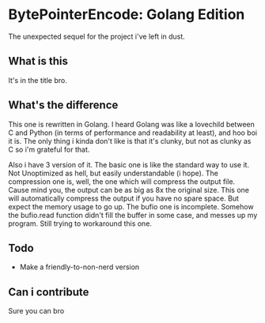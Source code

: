 # BytePointerEncode: Golang Edition

The unexpected sequel for the project i've left in dust.

## What is this

It's in the title bro.

## What's the difference

This one is rewritten in Golang.
I heard Golang was like a lovechild between C and Python (in terms of performance and readability at least), and hoo boi it is.
The only thing i kinda don't like is that it's clunky, but not as clunky as C so i'm grateful for that.

Also i have 3 version of it.
The basic one is like the standard way to use it. Not Unoptimized as hell, but easily understandable (i hope).
The compression one is, well, the one which will compress the output file. Cause mind you, the output can be as big as 8x the original size. This one will automatically compress the output if you have no spare space. But expect the memory usage to go up. 
The bufio one is incomplete. Somehow the bufio.read function didn't fill the buffer in some case, and messes up my program. Still trying to workaround this one.

## Todo

- Make a friendly-to-non-nerd version

## Can i contribute

Sure you can bro
